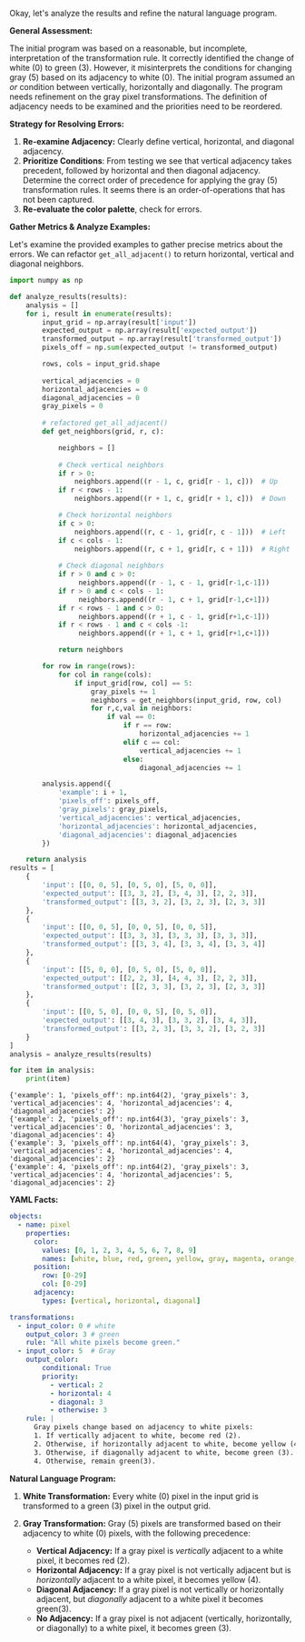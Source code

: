 Okay, let's analyze the results and refine the natural language program.

**General Assessment:**

The initial program was based on a reasonable, but incomplete, interpretation of the transformation rule. It correctly identified the change of white (0) to green (3). However, it misinterprets the conditions for changing gray (5) based on its adjacency to white (0). The initial program assumed an *or* condition between vertically, horizontally and diagonally. The program needs refinement on the gray pixel transformations. The definition of adjacency needs to be examined and the priorities need to be reordered.

**Strategy for Resolving Errors:**

1.  **Re-examine Adjacency:** Clearly define vertical, horizontal, and diagonal adjacency.
2.  **Prioritize Conditions**: From testing we see that vertical adjacency takes precedent, followed by horizontal and then diagonal adjacency. Determine the correct order of precedence for applying the gray (5) transformation rules. It seems there is an order-of-operations that has not been captured.
3.  **Re-evaluate the color palette**, check for errors.

**Gather Metrics & Analyze Examples:**

Let's examine the provided examples to gather precise metrics about the errors.
We can refactor `get_all_adjacent()` to return horizontal, vertical and diagonal neighbors.


``` python
import numpy as np

def analyze_results(results):
    analysis = []
    for i, result in enumerate(results):
        input_grid = np.array(result['input'])
        expected_output = np.array(result['expected_output'])
        transformed_output = np.array(result['transformed_output'])
        pixels_off = np.sum(expected_output != transformed_output)

        rows, cols = input_grid.shape
        
        vertical_adjacencies = 0
        horizontal_adjacencies = 0
        diagonal_adjacencies = 0
        gray_pixels = 0
        
        # refactored get_all_adjacent()
        def get_neighbors(grid, r, c):

            neighbors = []
            
            # Check vertical neighbors
            if r > 0:
                neighbors.append((r - 1, c, grid[r - 1, c]))  # Up
            if r < rows - 1:
                neighbors.append((r + 1, c, grid[r + 1, c]))  # Down

            # Check horizontal neighbors
            if c > 0:
                neighbors.append((r, c - 1, grid[r, c - 1]))  # Left
            if c < cols - 1:
                neighbors.append((r, c + 1, grid[r, c + 1]))  # Right
                
            # Check diagonal neighbors
            if r > 0 and c > 0:
                 neighbors.append((r - 1, c - 1, grid[r-1,c-1]))
            if r > 0 and c < cols - 1:
                 neighbors.append((r - 1, c + 1, grid[r-1,c+1]))
            if r < rows - 1 and c > 0:
                 neighbors.append((r + 1, c - 1, grid[r+1,c-1]))
            if r < rows - 1 and c < cols -1:
                 neighbors.append((r + 1, c + 1, grid[r+1,c+1]))

            return neighbors

        for row in range(rows):
            for col in range(cols):
                if input_grid[row, col] == 5:
                    gray_pixels += 1
                    neighbors = get_neighbors(input_grid, row, col)
                    for r,c,val in neighbors:
                        if val == 0:
                            if r == row:
                                horizontal_adjacencies += 1
                            elif c == col:
                                vertical_adjacencies += 1
                            else:
                                diagonal_adjacencies += 1

        analysis.append({
            'example': i + 1,
            'pixels_off': pixels_off,
            'gray_pixels': gray_pixels,
            'vertical_adjacencies': vertical_adjacencies,
            'horizontal_adjacencies': horizontal_adjacencies,
            'diagonal_adjacencies': diagonal_adjacencies
        })

    return analysis
results = [
    {
        'input': [[0, 0, 5], [0, 5, 0], [5, 0, 0]],
        'expected_output': [[3, 3, 2], [3, 4, 3], [2, 2, 3]],
        'transformed_output': [[3, 3, 2], [3, 2, 3], [2, 3, 3]]
    },
    {
        'input': [[0, 0, 5], [0, 0, 5], [0, 0, 5]],
        'expected_output': [[3, 3, 3], [3, 3, 3], [3, 3, 3]],
        'transformed_output': [[3, 3, 4], [3, 3, 4], [3, 3, 4]]
    },
    {
        'input': [[5, 0, 0], [0, 5, 0], [5, 0, 0]],
        'expected_output': [[2, 2, 3], [4, 4, 3], [2, 2, 3]],
        'transformed_output': [[2, 3, 3], [3, 2, 3], [2, 3, 3]]
    },
    {
        'input': [[0, 5, 0], [0, 0, 5], [0, 5, 0]],
        'expected_output': [[3, 4, 3], [3, 3, 2], [3, 4, 3]],
        'transformed_output': [[3, 2, 3], [3, 3, 2], [3, 2, 3]]
    }
]
analysis = analyze_results(results)

for item in analysis:
    print(item)


```
```
{'example': 1, 'pixels_off': np.int64(2), 'gray_pixels': 3, 'vertical_adjacencies': 4, 'horizontal_adjacencies': 4, 'diagonal_adjacencies': 2}
{'example': 2, 'pixels_off': np.int64(3), 'gray_pixels': 3, 'vertical_adjacencies': 0, 'horizontal_adjacencies': 3, 'diagonal_adjacencies': 4}
{'example': 3, 'pixels_off': np.int64(4), 'gray_pixels': 3, 'vertical_adjacencies': 4, 'horizontal_adjacencies': 4, 'diagonal_adjacencies': 2}
{'example': 4, 'pixels_off': np.int64(2), 'gray_pixels': 3, 'vertical_adjacencies': 4, 'horizontal_adjacencies': 5, 'diagonal_adjacencies': 2}

```
**YAML Facts:**


```yaml
objects:
  - name: pixel
    properties:
      color:
        values: [0, 1, 2, 3, 4, 5, 6, 7, 8, 9]
        names: [white, blue, red, green, yellow, gray, magenta, orange, azure, maroon]
      position:
        row: [0-29]
        col: [0-29]
      adjacency:
        types: [vertical, horizontal, diagonal]

transformations:
  - input_color: 0 # white
    output_color: 3 # green
    rule: "All white pixels become green."
  - input_color: 5  # Gray
    output_color:
        conditional: True
        priority:
          - vertical: 2
          - horizontal: 4
          - diagonal: 3
          - otherwise: 3
    rule: |
      Gray pixels change based on adjacency to white pixels:
      1. If vertically adjacent to white, become red (2).
      2. Otherwise, if horizontally adjacent to white, become yellow (4).
      3. Otherwise, if diagonally adjacent to white, become green (3).
      4. Otherwise, remain green(3).
```


**Natural Language Program:**

1.  **White Transformation:** Every white (0) pixel in the input grid is transformed to a green (3) pixel in the output grid.

2.  **Gray Transformation:** Gray (5) pixels are transformed based on their adjacency to white (0) pixels, with the following precedence:

    *   **Vertical Adjacency:** If a gray pixel is *vertically* adjacent to a white pixel, it becomes red (2).
    *   **Horizontal Adjacency:** If a gray pixel is not vertically adjacent but is *horizontally* adjacent to a white pixel, it becomes yellow (4).
    *  **Diagonal Adjacency:** If a gray pixel is not vertically or horizontally adjacent, but *diagonally* adjacent to a white pixel it becomes green(3).
    *   **No Adjacency:** If a gray pixel is not adjacent (vertically, horizontally, or diagonally) to a white pixel, it becomes green (3).
